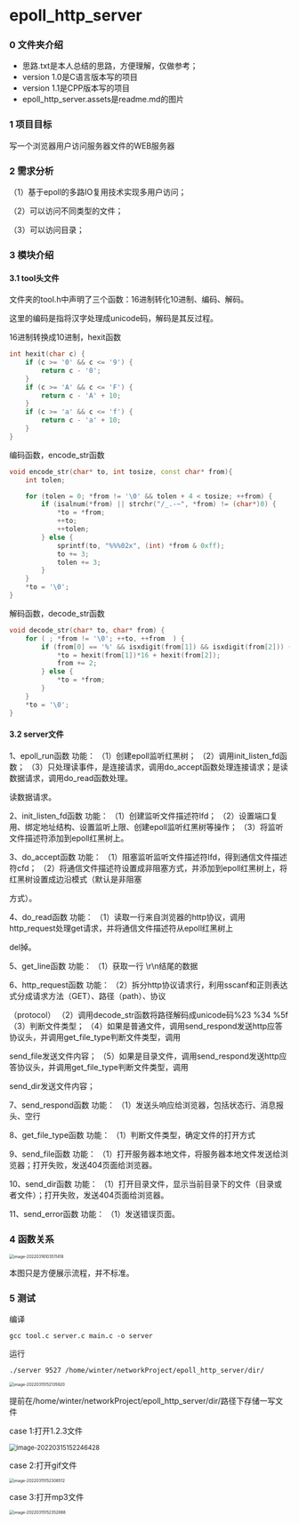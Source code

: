 # epoll_http_server

### 0 文件夹介绍

- 思路.txt是本人总结的思路，方便理解，仅做参考；
- version 1.0是C语言版本写的项目
- version 1.1是CPP版本写的项目
- epoll_http_server.assets是readme.md的图片

### 1 项目目标

写一个浏览器用户访问服务器文件的WEB服务器

### 2 需求分析

（1）基于epoll的多路IO复用技术实现多用户访问；

（2）可以访问不同类型的文件；

（3）可以访问目录；

### 3 模块介绍

#### 3.1 tool头文件

文件夹的tool.h中声明了三个函数：16进制转化10进制、编码、解码。

这里的编码是指将汉字处理成unicode码，解码是其反过程。

16进制转换成10进制，hexit函数

```c++
int hexit(char c) {
	if (c >= '0' && c <= '9') {
		return c - '0';
	}
	if (c >= 'A' && c <= 'F') {
		return c - 'A' + 10;
	}
	if (c >= 'a' && c <= 'f') {
		return c - 'a' + 10;
	}
}
```

编码函数，encode_str函数

```c++
void encode_str(char* to, int tosize, const char* from){
	int tolen;

	for (tolen = 0; *from != '\0' && tolen + 4 < tosize; ++from) {    
		if (isalnum(*from) || strchr("/_.-~", *from) != (char*)0) {      
			*to = *from;
			++to;
			++tolen;
		} else {
			sprintf(to, "%%%02x", (int) *from & 0xff);
			to += 3;
			tolen += 3;
		}
	}
	*to = '\0';
}
```

解码函数，decode_str函数

```c++
void decode_str(char* to, char* from) {
	for ( ; *from != '\0'; ++to, ++from  ) {     
		if (from[0] == '%' && isxdigit(from[1]) && isxdigit(from[2])) {       
			*to = hexit(from[1])*16 + hexit(from[2]);
			from += 2;                      
		} else {
			*to = *from;
		}
	}
	*to = '\0';
}
```

#### 3.2 server文件

1、epoll_run函数
	功能：
	（1）创建epoll监听红黑树；
	（2）调用init_listen_fd函数；
	（3）只处理读事件，是连接请求，调用do_accept函数处理连接请求；是读数据请求，调用do_read函数处理。

读数据请求。

2、init_listen_fd函数
	功能：
	（1）创建监听文件描述符lfd；
	（2）设置端口复用、绑定地址结构、设置监听上限、创建epoll监听红黑树等操作；
	（3）将监听文件描述符添加到epoll红黑树上。

3、do_accept函数
	功能：
	（1）阻塞监听监听文件描述符lfd，得到通信文件描述符cfd；
	（2）将通信文件描述符设置成非阻塞方式，并添加到epoll红黑树上，将红黑树设置成边沿模式（默认是非阻塞

方式）。

4、do_read函数
	功能：
	（1）读取一行来自浏览器的http协议，调用http_request处理get请求，并将通信文件描述符从epoll红黑树上

del掉。

5、get_line函数
	功能：
	（1）获取一行 \r\n结尾的数据

6、http_request函数
	功能：
	（2）拆分http协议请求行，利用sscanf和正则表达式分成请求方法（GET）、路径（path）、协议

（protocol）
	（2）调用decode_str函数将路径解码成unicode码%23 %34 %5f
	（3）判断文件类型；
	（4）如果是普通文件，调用send_respond发送http应答协议头，并调用get_file_type判断文件类型，调用

send_file发送文件内容；
	（5）如果是目录文件，调用send_respond发送http应答协议头，并调用get_file_type判断文件类型，调用

send_dir发送文件内容；

7、send_respond函数
	功能：
	（1）发送头响应给浏览器，包括状态行、消息报头、空行

8、get_file_type函数
	功能：
	（1）判断文件类型，确定文件的打开方式

9、send_file函数
	功能：
	（1）打开服务器本地文件，将服务器本地文件发送给浏览器；打开失败，发送404页面给浏览器。

10、send_dir函数
	功能：
	（1）打开目录文件，显示当前目录下的文件（目录或者文件）；打开失败，发送404页面给浏览器。

11、send_error函数
	功能：
	（1）发送错误页面。

### 4 函数关系

<img src="epoll_http_server.assets/image-20220316103511418.png" alt="image-20220316103511418" style="zoom: 50%;" />

本图只是方便展示流程，并不标准。

### 5 测试

编译

```
gcc tool.c server.c main.c -o server
```

运行

```
./server 9527 /home/winter/networkProject/epoll_http_server/dir/
```

<img src="epoll_http_server.assets/image-20220315152135920.png" alt="image-20220315152135920" style="zoom: 50%;" />

提前在/home/winter/networkProject/epoll_http_server/dir/路径下存储一写文件

case 1:打开1.2.3文件

<img src="epoll_http_server.assets/image-20220315152246428.png" alt="image-20220315152246428" style="zoom:80%;" />

case 2:打开gif文件

<img src="epoll_http_server.assets/image-20220315152308512.png" alt="image-20220315152308512" style="zoom:50%;" />

case 3:打开mp3文件

<img src="epoll_http_server.assets/image-20220315152352888.png" alt="image-20220315152352888" style="zoom:50%;" />
